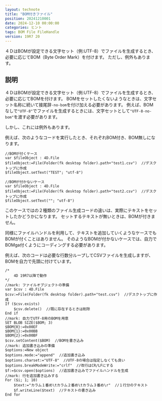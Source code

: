 ```yaml
---
layout: technote
title: "BOM付きファイル"
position: 20241210001
date: 2024-12-10 00:00:00
categories: ヒント
tags: BOM File FileHandle
version: 19R7 20
---
```


４ＤはBOMが設定できる文字セット（例:UTF-8）でファイルを生成するとき、必要に応じてBOM（Byte Order Mark）を付けます。
ただし、例外もあります。

<!--more-->

## 説明

４ＤはBOMが設定できる文字セット（例:UTF-8）でファイルを生成するとき、必要に応じてBOMを付けます。
BOMをセットしたくないようなときは、文字セット名称に続いて接尾辞`-no-bom`を付け加える必要があります。
例えば、BOMなしで`"UTF-8"`でファイルを生成するときには、文字セットとして`"UTF-8-no-bom"`を渡す必要があります。

しかし、これには例外もあります。

例えば、次のようなコードを実行したとき、それぞれBOM付き、BOM無しになります。

```4d
//BOMが付くケース
var $fileObject : 4D.File
$fileObject:=File(Folder(fk desktop folder).path+"test1.csv")  //デスクトップに作成
$fileObject.setText("TEST"; "utf-8")

//BOMが付かないケース
var $fileObject : 4D.File
$fileObject:=File(Folder(fk desktop folder).path+"test2.csv")  //デスクトップに作成
$fileObject.setText(""; "utf-8")
```

このケースではの２種類のファイル生成コードの違いは、実際にテキストをセットしたかどうかになります。
セットするテキストが無いときは、BOMが付きません。

同様にファイルハンドルを利用して、テキストを追加していくようなケースでもBOMが付くことはありません。
そのようなBOMが付かないケースでは、自力でBOMga付くようにコーディングする必要があります。

例えば、次のコードは必要な行数分ループしてCSVファイルを生成しますが、BOMを自力で先頭に付けています。

```4d
/*
	4D 19R7以降で動作
*/
//mark: ファイルオブジェクトの準備
var $csv : 4D.File
$csv:=File(Folder(fk desktop folder).path+"test.csv")  //デスクトップに作成
If ($csv.exists)
	$csv.delete()  //既に存在するときは削除
End if 
//mark: 自力でUTF-8用のBOMを用意
SET BLOB SIZE($BOM; 3)
$BOM{0}:=0x00EF
$BOM{1}:=0x00BB
$BOM{2}:=0x00BF
$csv.setContent($BOM)  //BOMを書き込み
//mark: 追加書き込みの準備
$options:=New object
$options.mode:="append"  //追加書き込み
$options.charset:="UTF-8"  //UTF-8の場合は指定しなくても良い
$options.breakModeWrite:="crlf"  //改行はCR/LFにする
$f:=$csv.open($options)  //追加書き込みでファイルハンドルを生成
//mark: 行を追加書き込みする
For ($i; 1; 10)
	$text:="カラム１番め\tカラム２番め\tカラム３番め\r"  //１行分のテキスト
	$f.writeLine($text)  //テキストの書き込み
End for 
```
